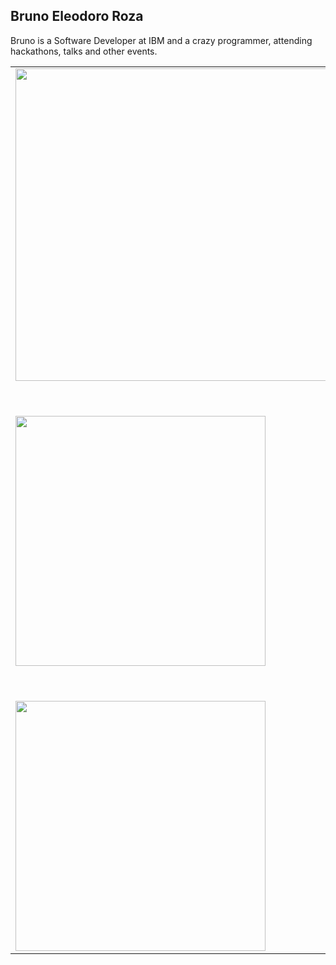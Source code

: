 ## Bruno Eleodoro Roza

Bruno is a Software Developer at IBM and a crazy programmer, attending hackathons, talks and other events.
<br/>
<center>
<table>
  <tr>
    <td><img width="500px" src="http://brunoeleodoro.com/assets/assets/talk-unicamp.jpg"/></td>
    <td><img width="500px" src="http://brunoeleodoro.com/assets/assets/talk-fluttertalks.jpg"/></td>
  </tr>  
  <tr>
    <td><img width="400px" src="http://brunoeleodoro.com/assets/assets/hack-nasa.jpg"/></td>
    <td><img width="500px" src="http://brunoeleodoro.com/assets/assets/hack-ibm.jpg"/></td>
  </tr>  
  <tr>
      <td><img width="400px" align="left" src="https://github-readme-stats.vercel.app/api/top-langs/?username=brunoeleodoro&hide=html&layout=compact&theme=cobalt" /></td>
      <td><img width="400px" align="left" src="https://github-readme-stats.vercel.app/api?username=brunoeleodoro&theme=cobalt" /></td>
  </tr>  
</table>
</center>

